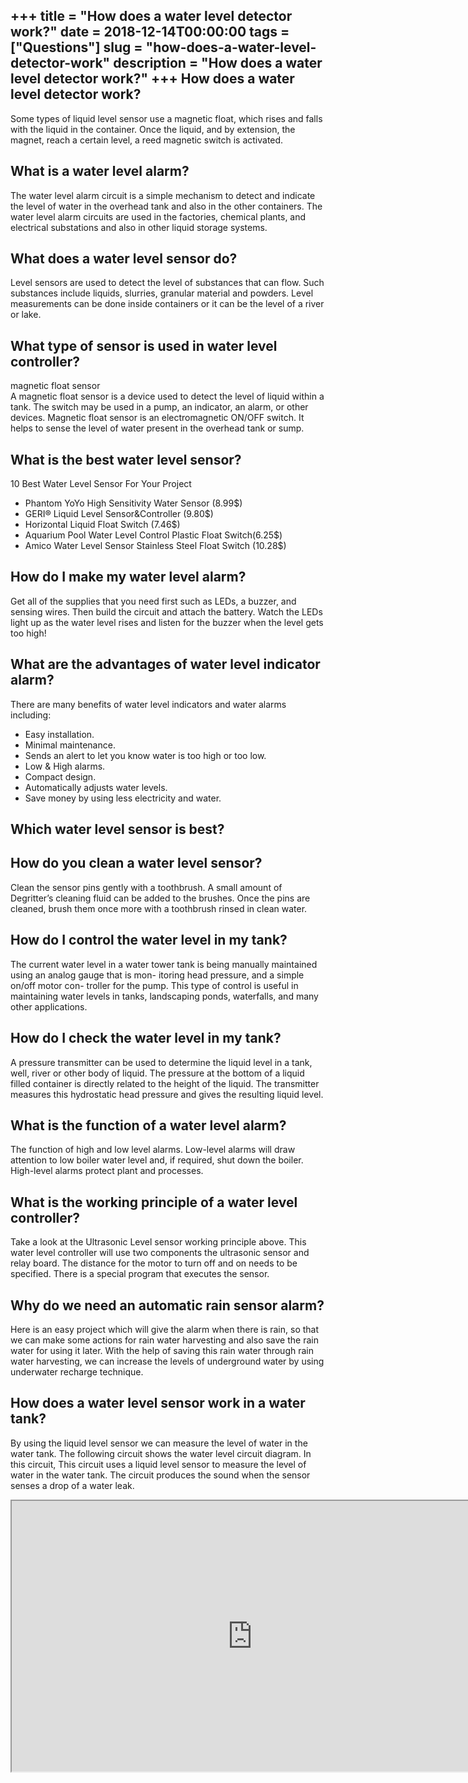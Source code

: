 +++
title = "How does a water level detector work?"
date = 2018-12-14T00:00:00
tags = ["Questions"]
slug = "how-does-a-water-level-detector-work"
description = "How does a water level detector work?"
+++
How does a water level detector work?
-------------------------------------

Some types of liquid level sensor use a magnetic float, which rises and falls with the liquid in the container. Once the liquid, and by extension, the magnet, reach a certain level, a reed magnetic switch is activated.

What is a water level alarm?
----------------------------

The water level alarm circuit is a simple mechanism to detect and indicate the level of water in the overhead tank and also in the other containers. The water level alarm circuits are used in the factories, chemical plants, and electrical substations and also in other liquid storage systems.

What does a water level sensor do?
----------------------------------

Level sensors are used to detect the level of substances that can flow. Such substances include liquids, slurries, granular material and powders. Level measurements can be done inside containers or it can be the level of a river or lake.

What type of sensor is used in water level controller?
------------------------------------------------------

magnetic float sensor  
A magnetic float sensor is a device used to detect the level of liquid within a tank. The switch may be used in a pump, an indicator, an alarm, or other devices. Magnetic float sensor is an electromagnetic ON/OFF switch. It helps to sense the level of water present in the overhead tank or sump.

What is the best water level sensor?
------------------------------------

10 Best Water Level Sensor For Your Project

- Phantom YoYo High Sensitivity Water Sensor (8.99$)
- GERI® Liquid Level Sensor&amp;Controller (9.80$)
- Horizontal Liquid Float Switch (7.46$)
- Aquarium Pool Water Level Control Plastic Float Switch(6.25$)
- Amico Water Level Sensor Stainless Steel Float Switch (10.28$)

How do I make my water level alarm?
-----------------------------------

Get all of the supplies that you need first such as LEDs, a buzzer, and sensing wires. Then build the circuit and attach the battery. Watch the LEDs light up as the water level rises and listen for the buzzer when the level gets too high!

What are the advantages of water level indicator alarm?
-------------------------------------------------------

There are many benefits of water level indicators and water alarms including:

- Easy installation.
- Minimal maintenance.
- Sends an alert to let you know water is too high or too low.
- Low &amp; High alarms.
- Compact design.
- Automatically adjusts water levels.
- Save money by using less electricity and water.

Which water level sensor is best?
---------------------------------

How do you clean a water level sensor?
--------------------------------------

Clean the sensor pins gently with a toothbrush. A small amount of Degritter’s cleaning fluid can be added to the brushes. Once the pins are cleaned, brush them once more with a toothbrush rinsed in clean water.

How do I control the water level in my tank?
--------------------------------------------

The current water level in a water tower tank is being manually maintained using an analog gauge that is mon- itoring head pressure, and a simple on/off motor con- troller for the pump. This type of control is useful in maintaining water levels in tanks, landscaping ponds, waterfalls, and many other applications.

How do I check the water level in my tank?
------------------------------------------

A pressure transmitter can be used to determine the liquid level in a tank, well, river or other body of liquid. The pressure at the bottom of a liquid filled container is directly related to the height of the liquid. The transmitter measures this hydrostatic head pressure and gives the resulting liquid level.

What is the function of a water level alarm?
--------------------------------------------

The function of high and low level alarms. Low-level alarms will draw attention to low boiler water level and, if required, shut down the boiler. High-level alarms protect plant and processes.

What is the working principle of a water level controller?
----------------------------------------------------------

Take a look at the Ultrasonic Level sensor working principle above. This water level controller will use two components the ultrasonic sensor and relay board. The distance for the motor to turn off and on needs to be specified. There is a special program that executes the sensor.

Why do we need an automatic rain sensor alarm?
----------------------------------------------

Here is an easy project which will give the alarm when there is rain, so that we can make some actions for rain water harvesting and also save the rain water for using it later. With the help of saving this rain water through rain water harvesting, we can increase the levels of underground water by using underwater recharge technique.

How does a water level sensor work in a water tank?
---------------------------------------------------

By using the liquid level sensor we can measure the level of water in the water tank. The following circuit shows the water level circuit diagram. In this circuit, This circuit uses a liquid level sensor to measure the level of water in the water tank. The circuit produces the sound when the sensor senses a drop of a water leak.

<iframe allow="accelerometer; autoplay; clipboard-write; encrypted-media; gyroscope; picture-in-picture" allowfullscreen="" class="__youtube_prefs__  epyt-is-override  no-lazyload" data-no-lazy="1" data-origheight="433" data-origwidth="770" data-skipgform_ajax_framebjll="" height="433" id="_ytid_17040" loading="lazy" src="https://www.youtube.com/embed/DYnQyYYYoA0?enablejsapi=1&autoplay=0&cc_load_policy=0&cc_lang_pref=&iv_load_policy=1&loop=0&modestbranding=0&rel=1&fs=1&playsinline=0&autohide=2&theme=dark&color=red&controls=1&" title="YouTube player" width="770"></iframe>